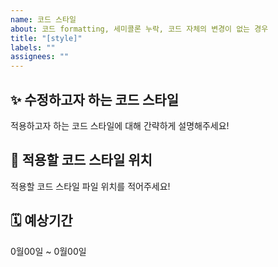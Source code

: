 ```yaml
---
name: 코드 스타일
about: 코드 formatting, 세미콜론 누락, 코드 자체의 변경이 없는 경우
title: "[style]"
labels: ""
assignees: ""
---
```


## ✨ 수정하고자 하는 코드 스타일

적용하고자 하는 코드 스타일에 대해 간략하게 설명해주세요!

## 🚩 적용할 코드 스타일 위치

적용할 코드 스타일 파일 위치를 적어주세요!

## 🗓️ 예상기간

0월00일 ~ 0월00일
